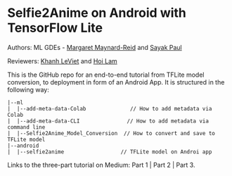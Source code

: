 # Selfie2Anime on Android with TensorFlow Lite

Authors: ML GDEs - [Margaret Maynard-Reid](https://twitter.com/margaretmz) and [Sayak Paul](https://twitter.com/RisingSayak)

Reviewers: [Khanh LeViet](https://twitter.com/khanhlvg) and [Hoi Lam](https://twitter.com/hoitab)

This is the GitHub repo for an end-to-end tutorial from TFLite model conversion, to deployment in form of an Android App. It is structured in the following way:

```
|--ml  
|  |--add-meta-data-Colab              // How to add metadata via Colab  
|  |--add-meta-data-CLI               // How to add metadata via command line  
|  |--Selfie2Anime_Model_Conversion  // How to convert and save to TFLite model  
|--android  
|  |--selfie2anime                  // TFLite model on Androi app  
```
 
Links to the three-part tutorial on Medium: Part 1 | Part 2 | Part 3.